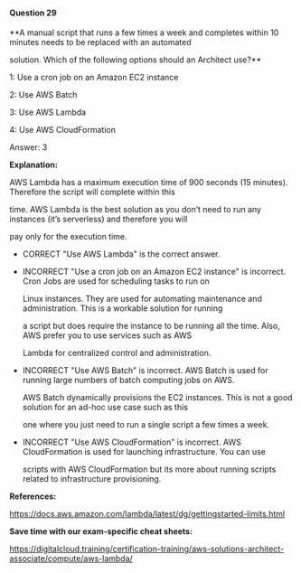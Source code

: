 #### Question  29


**A manual script that runs a few times a week and completes within 10 minutes needs to be replaced with an automated

solution. Which of the following options should an Architect use?**


1: Use a cron job on an Amazon EC2 instance


2: Use AWS Batch


3: Use AWS Lambda


4: Use AWS CloudFormation


Answer: 3


**Explanation:**


AWS Lambda has a maximum execution time of 900 seconds (15 minutes). Therefore the script will complete within this

time. AWS Lambda is the best solution as you don’t need to run any instances (it’s serverless) and therefore you will

pay only for the execution time.


- CORRECT "Use AWS Lambda" is the correct answer.


- INCORRECT "Use a cron job on an Amazon EC2 instance" is incorrect. Cron Jobs are used for scheduling tasks to run on

  Linux instances. They are used for automating maintenance and administration. This is a workable solution for running

  a script but does require the instance to be running all the time. Also, AWS prefer you to use services such as AWS

  Lambda for centralized control and administration.


- INCORRECT "Use AWS Batch" is incorrect. AWS Batch is used for running large numbers of batch computing jobs on AWS.

  AWS Batch dynamically provisions the EC2 instances. This is not a good solution for an ad-hoc use case such as this

  one where you just need to run a single script a few times a week.


- INCORRECT "Use AWS CloudFormation" is incorrect. AWS CloudFormation is used for launching infrastructure. You can use

  scripts with AWS CloudFormation but its more about running scripts related to infrastructure provisioning.


**References:**


https://docs.aws.amazon.com/lambda/latest/dg/gettingstarted-limits.html


**Save time with our exam-specific cheat sheets:**


https://digitalcloud.training/certification-training/aws-solutions-architect-associate/compute/aws-lambda/

